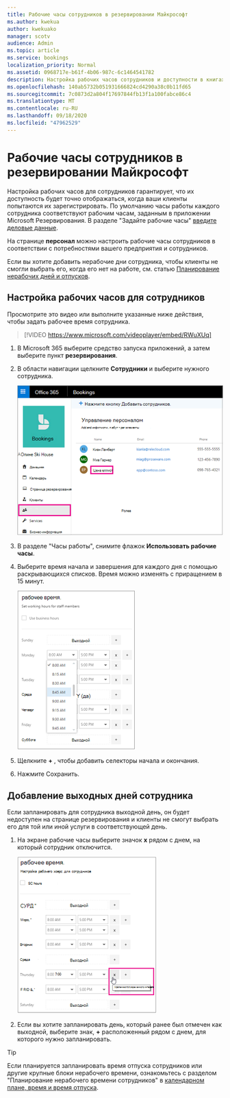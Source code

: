 ```yaml
---
title: Рабочие часы сотрудников в резервировании Майкрософт
ms.author: kwekua
author: kwekuako
manager: scotv
audience: Admin
ms.topic: article
ms.service: bookings
localization_priority: Normal
ms.assetid: 0968717e-b61f-4b06-987c-6c1464541782
description: Настройка рабочих часов сотрудников и доступности в книгах Майкрософт.
ms.openlocfilehash: 140ab5732b051931666824cd4290a38c0b11fd65
ms.sourcegitcommit: 7c0873d2a804f17697844fb13f1a100fabce86c4
ms.translationtype: MT
ms.contentlocale: ru-RU
ms.lasthandoff: 09/18/2020
ms.locfileid: "47962529"
---
```

# <a name="employee-working-hours-in-microsoft-bookings"></a>Рабочие часы сотрудников в резервировании Майкрософт

Настройка рабочих часов для сотрудников гарантирует, что их доступность будет точно отображаться, когда ваши клиенты попытаются их зарегистрировать. По умолчанию часы работы каждого сотрудника соответствуют рабочим часам, заданным в приложении Microsoft Резервирования. В разделе "Задайте рабочие часы" [введите деловые данные](enter-business-information.md#set-your-business-hours).

На странице **персонал** можно настроить рабочие часы сотрудников в соответствии с потребностями вашего предприятия и сотрудников.

Если вы хотите добавить нерабочие дни сотрудника, чтобы клиенты не смогли выбрать его, когда его нет на работе, см. статью [Планирование нерабочих дней и отпусков](schedule-closures-time-off-vacation.md).

## <a name="customize-employee-working-hours"></a>Настройка рабочих часов для сотрудников

Просмотрите это видео или выполните указанные ниже действия, чтобы задать рабочее время сотрудника.

> [!VIDEO https://www.microsoft.com/videoplayer/embed/RWuXUq]

1. В Microsoft 365 выберите средство запуска приложений, а затем выберите пункт **резервирования**.

1. В области навигации щелкните **Сотрудники** и выберите нужного сотрудника.

   ![Изображение экрана персонала с выделенным именем](../media/bookings-staff-name-highlight.png)

1. В разделе "Часы работы", снимите флажок **Использовать рабочие часы**.

1. Выберите время начала и завершения для каждого дня с помощью раскрывающихся списков. Время можно изменять с приращением в 15 минут.

   ![Изображение экрана "рабочие часы сотрудников"](../media/bookings-staff-hours.png)

1. Щелкните **+** , чтобы добавить селекторы начала и окончания.

1. Нажмите Сохранить.

## <a name="set-an-employees-days-off"></a>Добавление выходных дней сотрудника

Если запланировать для сотрудника выходной день, он будет недоступен на странице резервирования и клиенты не смогут выбрать его для той или иной услуги в соответствующей день.

1. На экране рабочие часы выберите значок **x** рядом с днем, на который сотрудник отключится.

   ![Изображение экрана "рабочие часы сотрудников" с кнопкой мыши и кнопкой x](../media/bookings-staff-time-off.png)

1. Если вы хотите запланировать день, который ранее был отмечен как выходной, выберите знак, **+** расположенный рядом с днем, для которого нужно запланировать.

> [!TIP]
> Если планируется запланировать время отпуска сотрудников или другие крупные блоки нерабочего времени, ознакомьтесь с разделом "Планирование нерабочего времени сотрудников" в [календарном плане, время и время отпуска](schedule-closures-time-off-vacation.md#schedule-employee-time-off).
